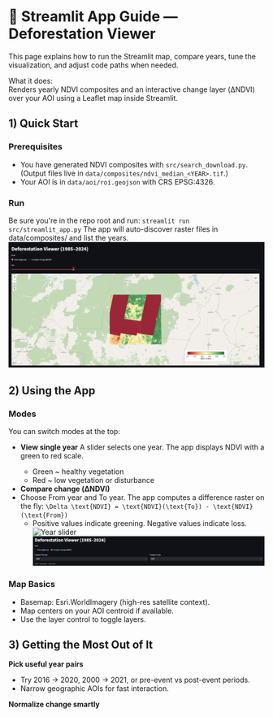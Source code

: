 # 🌿 Streamlit App Guide — Deforestation Viewer

This page explains how to run the Streamlit map, compare years, tune the visualization, and adjust code paths when needed.

What it does:  
Renders yearly NDVI composites and an interactive change layer (ΔNDVI) over your AOI using a Leaflet map inside Streamlit.

## 1) Quick Start

### Prerequisites

- You have generated NDVI composites with `src/search_download.py`. (Output files live in `data/composites/ndvi_median_<YEAR>.tif`.)
- Your AOI is in `data/aoi/roi.geojson` with CRS EPSG:4326.

### Run
Be sure you're in the repo root and run:
`streamlit run src/streamlit_app.py`
The app will auto-discover raster files in data/composites/ and list the years.
![Deforestation Viewer — Single year mode](../assets/streamlit/single-year.png)

## 2) Using the App

### Modes

You can switch modes at the top:  
- **View single year** 
A slider selects one year. The app displays NDVI <year> with a green to red scale.
  - Green ~ healthy vegetation
  - Red ~ low vegetation or disturbance
- **Compare change (ΔNDVI)**
- Choose From year and To year. The app computes a difference raster on the fly:
`\Delta \text{NDVI} = \text{NDVI}(\text{To}) - \text{NDVI}(\text{From})`
  - Positive values indicate greening. Negative values indicate loss.
![Year slider](../assets/streamlit/year-slider.png)
![Change compare controls](../assets/streamlit/change-controls.png)

### Map Basics
- Basemap: Esri.WorldImagery (high-res satellite context).
- Map centers on your AOI centroid if available.
- Use the layer control to toggle layers.

## 3) Getting the Most Out of It

**Pick useful year pairs**
- Try 2016 → 2020, 2000 → 2021, or pre-event vs post-event periods.
- Narrow geographic AOIs for fast interaction.

**Normalize change smartly**

